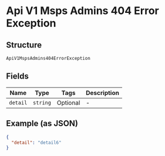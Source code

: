 
# Api V1 Msps Admins 404 Error Exception

## Structure

`ApiV1MspsAdmins404ErrorException`

## Fields

| Name | Type | Tags | Description |
|  --- | --- | --- | --- |
| `detail` | `string` | Optional | - |

## Example (as JSON)

```json
{
  "detail": "detail6"
}
```

